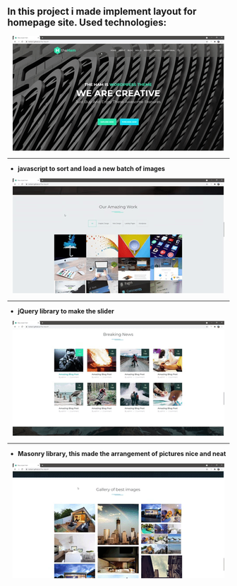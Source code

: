 ## In this project i made implement layout for homepage site. Used technologies:

<p align="center">
  <img src="images/result1.gif">
</p>

---

- **javascript to sort and load a new batch of images**

<p align="center">
  <img src="images/result2.gif">
</p>


---

- **jQuery library to make the slider**
 
<p align="center">
  <img src="images/result3.gif">
</p>


---

- **Masonry library, this made the arrangement of pictures nice and neat**
 
<p align="center">
  <img src="images/result4.gif">
</p>
